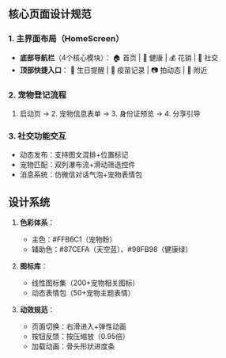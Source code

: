 ## 核心页面设计规范

### 1. 主界面布局（HomeScreen）
- **底部导航栏**（4个核心模块）：
  🏠 首页 | 💉 健康 | 💰 花销 | 👥 社交
- **顶部快捷入口**：
  🎂 生日提醒 | 🏥 疫苗记录 | 📷 拍动态 | 📍 附近

### 2. 宠物登记流程
1. 启动页 → 2. 宠物信息表单 → 3. 身份证预览 → 4. 分享引导

### 3. 社交功能交互
- 动态发布：支持图文混排+位置标记
- 宠物匹配：双列瀑布流+滑动筛选控件
- 消息系统：仿微信对话气泡+宠物表情包

## 设计系统
1. **色彩体系**：
   - 主色：#FFB6C1（宠物粉）
   - 辅助色：#87CEFA（天空蓝）、#98FB98（健康绿）
   
2. **图标库**：
   - 线性图标集（200+宠物相关图标）
   - 动态表情包（50+宠物主题表情）

3. **动效规范**：
   - 页面切换：右滑进入+弹性动画
   - 按钮反馈：按压缩放（0.95倍）
   - 加载动画：骨头形状进度条 